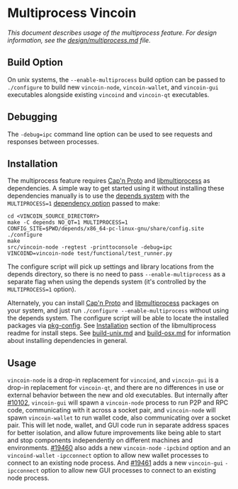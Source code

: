 # Multiprocess Vincoin

_This document describes usage of the multiprocess feature. For design information, see the [design/multiprocess.md](design/multiprocess.md) file._

## Build Option

On unix systems, the `--enable-multiprocess` build option can be passed to `./configure` to build new `vincoin-node`, `vincoin-wallet`, and `vincoin-gui` executables alongside existing `vincoind` and `vincoin-qt` executables.

## Debugging

The `-debug=ipc` command line option can be used to see requests and responses between processes.

## Installation

The multiprocess feature requires [Cap'n Proto](https://capnproto.org/) and [libmultiprocess](https://github.com/chaincodelabs/libmultiprocess) as dependencies. A simple way to get started using it without installing these dependencies manually is to use the [depends system](../depends) with the `MULTIPROCESS=1` [dependency option](../depends#dependency-options) passed to make:

```
cd <VINCOIN_SOURCE_DIRECTORY>
make -C depends NO_QT=1 MULTIPROCESS=1
CONFIG_SITE=$PWD/depends/x86_64-pc-linux-gnu/share/config.site ./configure
make
src/vincoin-node -regtest -printtoconsole -debug=ipc
VINCOIND=vincoin-node test/functional/test_runner.py
```

The configure script will pick up settings and library locations from the depends directory, so there is no need to pass `--enable-multiprocess` as a separate flag when using the depends system (it's controlled by the `MULTIPROCESS=1` option).

Alternately, you can install [Cap'n Proto](https://capnproto.org/) and [libmultiprocess](https://github.com/chaincodelabs/libmultiprocess) packages on your system, and just run `./configure --enable-multiprocess` without using the depends system. The configure script will be able to locate the installed packages via [pkg-config](https://www.freedesktop.org/wiki/Software/pkg-config/). See [Installation](https://github.com/chaincodelabs/libmultiprocess/blob/master/doc/install.md) section of the libmultiprocess readme for install steps. See [build-unix.md](build-unix.md) and [build-osx.md](build-osx.md) for information about installing dependencies in general.

## Usage

`vincoin-node` is a drop-in replacement for `vincoind`, and `vincoin-gui` is a drop-in replacement for `vincoin-qt`, and there are no differences in use or external behavior between the new and old executables. But internally after [#10102](https://github.com/vincoin/vincoin/pull/10102), `vincoin-gui` will spawn a `vincoin-node` process to run P2P and RPC code, communicating with it across a socket pair, and `vincoin-node` will spawn `vincoin-wallet` to run wallet code, also communicating over a socket pair. This will let node, wallet, and GUI code run in separate address spaces for better isolation, and allow future improvements like being able to start and stop components independently on different machines and environments.
[#19460](https://github.com/vincoin/vincoin/pull/19460) also adds a new `vincoin-node` `-ipcbind` option and an `vincoind-wallet` `-ipcconnect` option to allow new wallet processes to connect to an existing node process.
And [#19461](https://github.com/vincoin/vincoin/pull/19461) adds a new `vincoin-gui` `-ipcconnect` option to allow new GUI processes to connect to an existing node process.
